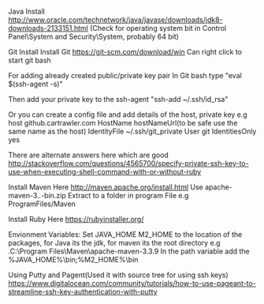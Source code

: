 Java Install
http://www.oracle.com/technetwork/java/javase/downloads/jdk8-downloads-2133151.html (Check for operating system bit in Control Panel\System and Security\System, probably 64 bit)

Git Install
Install Git https://git-scm.com/download/win
Can right click to start git bash

For adding already created public/private key pair
In Git bash type
"eval $(ssh-agent -s)"

Then add your private key to the ssh-agent
"ssh-add ~/.ssh/id_rsa"

Or you can create a config file and add details of the host, private key e.g
 host github.cartrawler.com
 HostName hostNameUrl(to be safe use the same name as the host)
 IdentityFile ~/.ssh/git_private
 User git
 IdentitiesOnly yes
 
 There are alternate answers here which are good
 http://stackoverflow.com/questions/4565700/specify-private-ssh-key-to-use-when-executing-shell-command-with-or-without-ruby
 
 
 Install Maven Here
 http://maven.apache.org/install.html
 Use apache-maven-3.*.*-bin.zip
 Extract to a folder in program File e.g ProgramFiles/Maven
 
 Install Ruby Here
 https://rubyinstaller.org/
 
 Envionment Variables:
 Set JAVA_HOME M2_HOME to the location of the packages, for Java its the jdk, for maven its the root directory e.g .C:\Program    Files\Maven\apache-maven-3.3.9
 In the path variable add the %JAVA_HOME%\bin;%M2_HOME%\bin
 
 Using Putty and Pagent(Used it with source tree for using ssh keys)
 https://www.digitalocean.com/community/tutorials/how-to-use-pageant-to-streamline-ssh-key-authentication-with-putty
 
 
 
 
 
